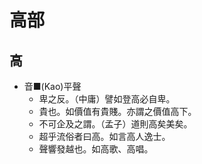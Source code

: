 # 高部

## 高

- 音■(Kao)平聲
    - 卑之反。（中庸）譬如登高必自卑。
    - 貴也。如價值有貴賤。亦謂之價值高下。
    - 不可企及之謂。（孟子）道則高矣美矣。
    - 超乎流俗者曰高。如言高人逸士。
    - 聲響發越也。如高歌、高唱。

